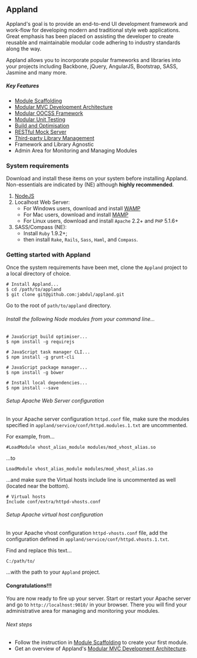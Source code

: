 ## Appland ##


Appland's goal is to provide an end-to-end UI development framework and work-flow for developing modern and traditional style web applications. Great emphasis has been placed on assisting the developer to create reusable and maintainable modular code adhering to industry standards along the way.

Appland allows you to incorporate popular frameworks and libraries into your projects including Backbone, jQuery, AngularJS, Bootstrap, SASS, Jasmine and many more.

##### Key Features #####

* [Module Scaffolding][1] 
* [Modular MVC Development Architecture][2]
* [Modular OOCSS Framework][7]
* [Modular Unit Testing][3]
* [Build and Optimisation][4]
* [RESTful Mock Server][5]
* [Third-party Library Management][6]
* Framework and Library Agnostic
* Admin Area for Monitoring and Managing Modules

### System requirements ###
Download and install these items on your system before installing Appland. Non-essentials are indicated by (NE) although **highly recommended**.

1. [NodeJS](http://nodejs.org/download/ "Nodejs")
2. Localhost Web Server:
	* For Windows users, download and install [WAMP](http://www.wampserver.com/en/ "WAMP") 	
	* For Mac users, download and install [MAMP](http://www.mamp.info/en/index.html "MAMP")
	* For Linux users, download and install `Apache` 2.2+ and `PHP` 5.1.6+
3. SASS/Compass (NE):
	* Install `Ruby` 1.9.2+;
	* then install `Rake`, `Rails`, `Sass`, `Haml`, and `Compass`.

### Getting started with Appland ###
Once the system requirements have been met, clone the `Appland` project to a local directory of choice.

	# Install Appland...
	$ cd /path/to/appland
	$ git clone git@github.com:jabdul/appland.git 

Go to the root of `path/to/appland` directory.

###### Install the following Node modules from your command line... ######

	# JavaScript build optimiser...
	$ npm install -g requirejs 

	# JavaScript task manager CLI...
	$ npm install -g grunt-cli 
	
	# JavaScript package manager...
	$ npm install -g bower

	# Install local dependencies...
	$ npm install --save  


###### Setup Apache Web Server configuration ######
In your Apache server configuration `httpd.conf` file, make sure the modules specified in `appland/service/conf/httpd.modules.1.txt` are uncommented. 

For example, from...

	#LoadModule vhost_alias_module modules/mod_vhost_alias.so

...to

	LoadModule vhost_alias_module modules/mod_vhost_alias.so

...and make sure the Virtual hosts include line is uncommented as well (located near the bottom).

	# Virtual hosts
	Include conf/extra/httpd-vhosts.conf


###### Setup Apache virtual host configuration ######
In your Apache vhost configuration `httpd-vhosts.conf` file, add the configuration defined in `appland/service/conf/httpd.vhosts.1.txt`.

Find and replace this text...

	C:/path/to/

...with the path to your `Appland` project.


#### Congratulations!!! ####
You are now ready to fire up your server. Start or restart your Apache server and go to `http://localhost:9010/` in your browser. There you will find your administrative area for managing and monitoring your modules.

###### Next steps ######

* Follow the instruction in [Module Scaffolding][1] to create your first module. 
* Get an overview of Appland's [Modular MVC Development Architecture][2].

	
[1]: https://github.com/jabdul/appland/tree/master/src/module-appland "Scaffold"
[2]: https://github.com/jabdul/appland/tree/master/src "MVC"
[3]: https://github.com/jabdul/appland/tree/master/src-test "UnitTesting"
[4]: https://github.com/jabdul/appland/tree/master/_build "Build"
[5]: https://github.com/jabdul/appland/tree/master/service "REST"
[6]: https://github.com/jabdul/appland/tree/master/src/lib "Library"
[7]: https://github.com/jabdul/appland/tree/master/src/assets/sass "SASS"
